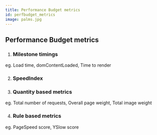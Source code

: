 ```yaml
---
title: Performance Budget metrics
id: perfbudget_metrics
image: palms.jpg
---
```


## Performance Budget metrics

1. ### Milestone timings  
eg. Load time, domContentLoaded, Time to render

2. ### SpeedIndex

3. ### Quantity based metrics
eg. Total number of requests, Overall page weight, Total image weight

4. ### Rule based metrics
eg. PageSpeed score, YSlow score